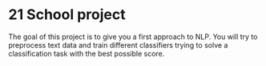 # 21 School project

The goal of this project is to give you a first approach to NLP. You will try to preprocess
text data and train different classifiers trying to solve a classification task with the best
possible score.